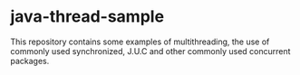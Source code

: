 # java-thread-sample
This repository contains some examples of multithreading, the use of commonly used synchronized, J.U.C and other commonly used concurrent packages.
